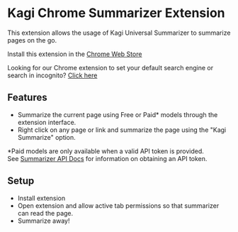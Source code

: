 # Kagi Chrome Summarizer Extension

This extension allows the usage of Kagi Universal Summarizer to summarize pages on the go.

Install this extension in the [Chrome Web Store](https://chromewebstore.google.com/detail/kagi-summarizer/dpaefegpjhgeplnkomgbcmmlffkijbgp)

Looking for our Chrome extension to set your default search engine or search in incognito? [Click here](https://github.com/kagisearch/chrome_extension_basic)

## Features
- Summarize the current page using Free or Paid* models through the extension interface.
- Right click on any page or link and summarize the page using the "Kagi Summarize" option.

\*Paid models are only available when a valid API token is provided. \
See [Summarizer API Docs](https://help.kagi.com/kagi/api/summarizer.html) for information on obtaining an API token.

## Setup
- Install extension
- Open extension and allow active tab permissions so that summarizer can read the page.
- Summarize away!

